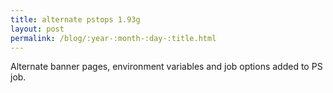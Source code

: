 ```yaml
---
title: alternate pstops 1.93g
layout: post
permalink: /blog/:year-:month-:day-:title.html
---
```


Alternate banner pages, environment variables and job options added to PS job.
